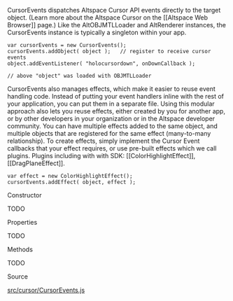 CursorEvents dispatches Altspace Cursor API events directly to the target object. (Learn more about the Altspace Cursor on the [[Altspace Web Browser]] page.)  Like the AltOBJMTLLoader and AltRenderer instances, the CursorEvents instance is typically a singleton within your app.  

```
var cursorEvents = new CursorEvents();
cursorEvents.addObject( object );   // register to receive cursor events
object.addEventListener( "holocursordown", onDownCallback );

// above "object" was loaded with OBJMTLLoader
```

CursorEvents also manages effects, which make it easier to reuse event handling code.  Instead of putting your event handlers inline with the rest of your application, you can put them in a separate file.  Using this modular approach also lets you reuse effects, either created by you for another app, or by other developers in your organization or in the Altspace developer community. You can have multiple effects added to the same object, and multiple objects that are registered for the same effect (many-to-many relationship).  To create effects, simply implement the Cursor Event callbacks that your effect requires, or use pre-built effects which we call plugins.  Plugins including with with SDK: [[ColorHighlightEffect]], [[DragPlaneEffect]].

```
var effect = new ColorHighlightEffect();
cursorEvents.addEffect( object, effect );
```

Constructor

TODO

Properties

TODO

Methods

TODO

Source

[src/cursor/CursorEvents.js](https://github.com/AltspaceVR/AltspaceSDK/blob/master/src/cursor/CursorEvents.js)
